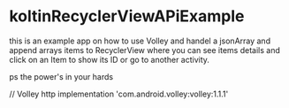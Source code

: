 # koltinRecyclerViewAPiExample

this is an example app on how to use Volley and handel a jsonArray and append arrays items to RecyclerView
where you can see items details and click on an Item to show its ID or go to another activity.

ps the power's in your hards

//  Volley http
    implementation 'com.android.volley:volley:1.1.1'